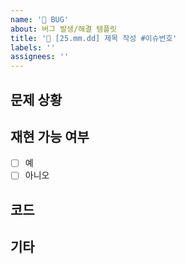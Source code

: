 ```yaml
---
name: '🐛 BUG'
about: 버그 발생/해결 템플릿
title: '🐛 [25.mm.dd] 제목 작성 #이슈번호'
labels: ''
assignees: ''
---
```


<!--
✅ 원하는 기능이 구현되지 않는 경우 혹은 구현한 기능이 예상과 다르게 작동하는 경우,
✅ 어떤 기능을 구현하고자 했는지, 기능을 구현하기 위해 코드를 어떻게 작성했는지, 어떻게 구현됐는지 등 상황을 파악할 수 있게 코드와 함께 상세하게 작성해주세요.
✅ 에러 메시지가 발생한 경우, 함께 첨부해주세요.
✅ 필요한 경우, 이미지와 동영상을 첨부해주세요.

✅ 문제 상황을 해결한 경우, 제목에 Bug이슈 번호를 함께 작성해주세요.
✅ 어떻게 해결했는지 코드와 함께 상세하게 설명해주세요. (어느 부분이 문제였는지, 어떻게 해결했는지 등. 참고 링크가 있는 경우 함께 작성)


- 필수 내용: 문제 상황, 코드, 에러 메시지, 이슈 번호(해결한 경우)
- 선택 사항: 이미지, 동영상, 참고 링크

✅ labels와 assignees를 연결해주세요.
✅ 작업이 완료된 뒤, projects, milestones, developments를 연결해주세요.
-->

## 문제 상황

<!-- 여기에 문제 상황을 상세하게 작성해주세요. -->

## 재현 가능 여부

<!-- 확인한 버그 상황을 재현 가능한지 여부를 체크 -->

- [ ] 예
- [ ] 아니오

## 코드

<!-- 코드를 올릴 때, VS Code 캡쳐본과 함께 해당 코드를 복사해서 올려주세요.
에러메시지가 있는 경우, 에러메시지 캡쳐본과 함께 에러메시지를 복사해서 올려주세요. -->

## 기타

<!-- 이미지, 동영상, 참고 링크 -->
